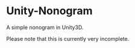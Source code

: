 # Unity-Nonogram
 A simple nonogram in Unity3D.
 
 Please note that this is currently very incomplete.
